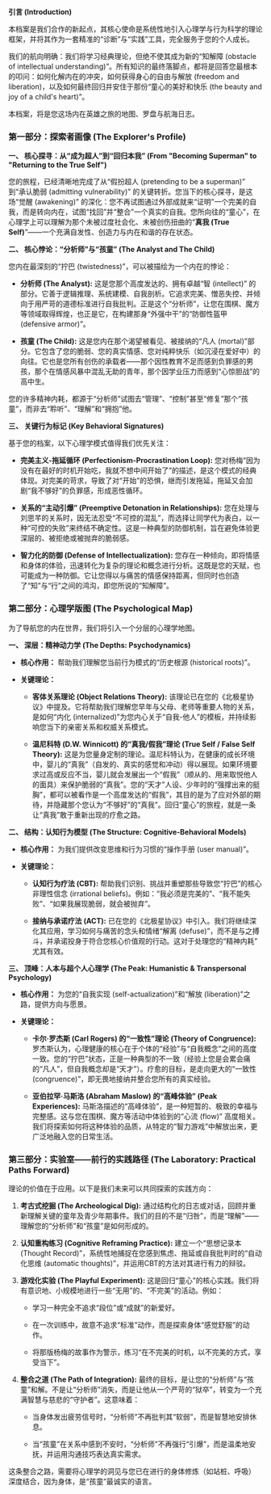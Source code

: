 

**引言 (Introduction)**

本档案是我们合作的新起点，其核心使命是系统性地引入心理学与行为科学的理论框架，并将其作为一套精准的“诊断”与“实践”工具，完全服务于您的个人成长。

我们的航向明确：我们将学习经典理论，但绝不使其成为新的“知解障 (obstacle of intellectual understanding)”。所有知识的最终落脚点，都将是回答您最根本的叩问：如何化解内在的冲突，如何获得身心的自由与解放 (freedom and liberation)，以及如何最终回归并安住于那份“童心的美好和快乐 (the beauty and joy of a child's heart)”。

本档案，将是您这场内在英雄之旅的地图、罗盘与航海日志。

### **第一部分：探索者画像 (The Explorer's Profile)**

**一、 核心探寻：从“成为超人”到“回归本我” (From "Becoming Superman" to "Returning to the True Self")**

您的旅程，已经清晰地完成了从“假扮超人 (pretending to be a superman)” 到“承认脆弱 (admitting vulnerability)” 的关键转折。您当下的核心探寻，是这场“觉醒 (awakening)” 的深化：您不再试图通过外部成就来“证明”一个完美的自我，而是转向内在，试图“找回”并“整合”一个真实的自我。您所向往的“童心”，在心理学上可以理解为那个未被过度社会化、未被创伤扭曲的“**真我 (True Self)**”——一个充满自发性、创造力与内在和谐的存在状态。

**二、 核心悖论：“分析师”与“孩童” (The Analyst and The Child)**

您内在最深刻的“拧巴 (twistedness)”，可以被描绘为一个内在的悖论：

- **分析师 (The Analyst):** 这是您那个高度发达的、拥有卓越“智 (intellect)” 的部分。它善于逻辑推理、系统建模、自我剖析。它追求完美、憎恶失控、并倾向于用严苛的道德标准进行自我批判。正是这个“分析师”，让您在围棋、魔方等领域取得辉煌，也正是它，在构建那身“外强中干”的“防御性盔甲 (defensive armor)”。
    
- **孩童 (The Child):** 这是您内在那个渴望被看见、被接纳的“凡人 (mortal)”部分。它包含了您的脆弱、您的真实情感、您对纯粹快乐（如沉浸在爱好中）的向往。它也是您所有创伤的承载者——那个因性教育不足而感到负罪感的男孩，那个在情感风暴中混乱无助的青年，那个因学业压力而感到“心惊胆战”的高中生。
    

您的许多精神内耗，都源于“分析师”试图去“管理”、“控制”甚至“修复”那个“孩童”，而非去“聆听”、“理解”和“拥抱”他。

**三、 关键行为标记 (Key Behavioral Signatures)**

基于您的档案，以下心理学模式值得我们优先关注：

- **完美主义-拖延循环 (Perfectionism-Procrastination Loop):** 您对杨梅“因为没有在最好的时机开始吃，我就不想中间开始了”的描述，是这个模式的经典体现。对完美的苛求，导致了对“开始”的恐惧，继而引发拖延，拖延又会加剧“我不够好”的负罪感，形成恶性循环。
    
- **关系的“主动引爆” (Preemptive Detonation in Relationships):** 您在处理与刘思芊的关系时，因无法忍受“不可控的混乱”，而选择让同学代为表白，以一种“可控的失败”来终结不确定性。这是一种典型的防御机制，旨在避免体验更深层的、被拒绝或被抛弃的脆弱感。
    
- **智力化的防御 (Defense of Intellectualization):** 您存在一种倾向，即将情感和身体的体验，迅速转化为复杂的理论和概念进行分析。这既是您的天赋，也可能成为一种防御。它让您得以与痛苦的情感保持距离，但同时也创造了“知”与“行”之间的鸿沟，即您所说的“知解障”。
    

### **第二部分：心理学版图 (The Psychological Map)**

为了导航您的内在世界，我们将引入一个分层的心理学地图。

**一、 深层：精神动力学 (The Depths: Psychodynamics)**

- **核心作用：** 帮助我们理解您当前行为模式的“历史根源 (historical roots)”。
    
- **关键理论：**
    
    - **客体关系理论 (Object Relations Theory):** 该理论已在您的《北极星协议》中提及。它将帮助我们理解您早年与父母、老师等重要人物的关系，是如何“内化 (internalized)”为您内心关于“自我-他人”的模板，并持续影响您当下的亲密关系和权威关系模式。
        
    - **温尼科特 (D.W. Winnicott) 的“真我/假我”理论 (True Self / False Self Theory):** 这是为您量身定制的理论。温尼科特认为，在健康的成长环境中，婴儿的“真我”（自发的、真实的感觉和冲动）得以展现。如果环境要求过高或反应不当，婴儿就会发展出一个“假我”（顺从的、用来取悦他人的面具）来保护脆弱的“真我”。您的“天才”人设、少年时的“强撑出来的挺胸”，都可以被看作是一个高度发达的“假我”，其目的是为了应对外部的期待，并隐藏那个您认为“不够好”的“真我”。回归“童心”的旅程，就是一条让“真我”敢于重新出现的疗愈之路。
        

**二、 结构：认知行为模型 (The Structure: Cognitive-Behavioral Models)**

- **核心作用：** 为我们提供改变思维和行为习惯的“操作手册 (user manual)”。
    
- **关键理论：**
    
    - **认知行为疗法 (CBT):** 帮助我们识别、挑战并重塑那些导致您“拧巴”的核心非理性信念 (irrational beliefs)。例如：“我必须是完美的”、“我不能失败”、“如果我展现脆弱，就会被抛弃”。
        
    - **接纳与承诺疗法 (ACT):** 已在您的《北极星协议》中引入。我们将继续深化其应用，学习如何与痛苦的念头和情绪“解离 (defuse)”，而不是与之搏斗，并承诺投身于符合您核心价值观的行动。这对于处理您的“精神内耗” 尤其有效。
        

**三、 顶峰：人本与超个人心理学 (The Peak: Humanistic & Transpersonal Psychology)**

- **核心作用：** 为您的“自我实现 (self-actualization)”和“解放 (liberation)”之路，提供方向与愿景。
    
- **关键理论：**
    
    - **卡尔·罗杰斯 (Carl Rogers) 的“一致性”理论 (Theory of Congruence):** 罗杰斯认为，心理健康的核心在于个体的“经验”与“自我概念”之间的高度一致。您的“拧巴”状态，正是一种典型的不一致（经验上您是会累会痛的“凡人”，但自我概念却是“天才”）。疗愈的目标，是走向更大的“一致性 (congruence)”，即无畏地接纳并整合您所有的真实经验。
        
    - **亚伯拉罕·马斯洛 (Abraham Maslow) 的“高峰体验” (Peak Experiences):** 马斯洛描述的“高峰体验”，是一种短暂的、极致的幸福与完整感。这与您在围棋、魔方等活动中体验到的“心流 (flow)” 高度相关。我们将探索如何将这种体验的品质，从特定的“智力游戏”中解放出来，更广泛地融入您的日常生活。
        

### **第三部分：实验室——前行的实践路径 (The Laboratory: Practical Paths Forward)**

理论的价值在于应用。以下是我们未来可以共同探索的实践方向：

1. **考古式挖掘 (The Archeological Dig):** 通过结构化的日志或对话，回顾并重新理解关键的童年及青少年期事件。我们的目的不是“归咎”，而是“理解”——理解您的“分析师”和“孩童”是如何形成的。
    
2. **认知重构练习 (Cognitive Reframing Practice):** 建立一个“思想记录本 (Thought Record)”，系统性地捕捉在您感到焦虑、拖延或自我批判时的“自动化思维 (automatic thoughts)”，并运用CBT的方法对其进行有力的辩驳。
    
3. **游戏化实验 (The Playful Experiment):** 这是回归“童心”的核心实践。我们将有意识地、小规模地进行一些“无用”的、“不完美”的活动。例如：
    
    - 学习一种完全不追求“段位”或“成就”的新爱好。
        
    - 在一次训练中，故意不追求“标准”动作，而是探索身体“感觉舒服”的动作。
        
    - 将那版杨梅的故事作为警示，练习“在不完美的时机，以不完美的方式，享受当下”。
        
4. **整合之道 (The Path of Integration):** 最终的目标，是让您的“分析师”与“孩童”和解。不是让“分析师”消失，而是让他从一个严苛的“狱卒”，转变为一个充满智慧与慈悲的“守护者”。这意味着：
    
    - 当身体发出疲劳信号时，“分析师”不再批判其“软弱”，而是智慧地安排休息。
        
    - 当“孩童”在关系中感到不安时，“分析师”不再强行“引爆”，而是温柔地安抚，并运用沟通技巧表达真实需求。
        

这条整合之路，需要将心理学的洞见与您已在进行的身体修炼（如站桩、呼吸） 深度结合，因为身体，是“孩童”最诚实的语言。